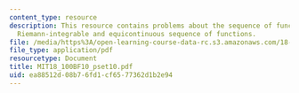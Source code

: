 ```yaml
---
content_type: resource
description: This resource contains problems about the sequence of functions on R,
  Riemann-integrable and equicontinuous sequence of functions.
file: /media/https%3A/open-learning-course-data-rc.s3.amazonaws.com/18-100b-analysis-i-fall-2010/ea88512d08b76fd1cf6577362d1b2e94_MIT18_100BF10_pset10.pdf
file_type: application/pdf
resourcetype: Document
title: MIT18_100BF10_pset10.pdf
uid: ea88512d-08b7-6fd1-cf65-77362d1b2e94
---
```

